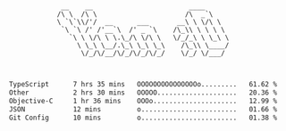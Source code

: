<div align="center">
<pre><code>
 __    __                        ____      
/\ \  /\ \                      /\  _`\    
\ `\`\\/'/  __      ___       __\ \ \/\ \  
 `\ `\ /' /'__`\  /' _ `\    /\_\\ \ \ \ \ 
   `\ \ \/\ \ \.\_/\ \/\ \   \/_/_\ \ \_\ \
     \ \_\ \__/.\_\ \_\ \_\    /\_\\ \____/
      \/_/\/__/\/_/\/_/\/_/    \/_/ \/___/ 
                                           

</code></pre>

<!--START_SECTION:waka-->

```txt
TypeScript      7 hrs 35 mins   OOOOOOOOOOOOOOOo.........   61.62 %
Other           2 hrs 30 mins   OOOOO....................   20.36 %
Objective-C     1 hr 36 mins    OOOo.....................   12.99 %
JSON            12 mins         o........................   01.66 %
Git Config      10 mins         o........................   01.38 %
```

<!--END_SECTION:waka-->
